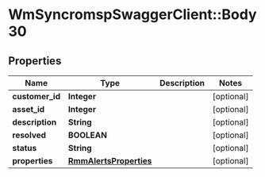 # WmSyncromspSwaggerClient::Body30

## Properties
Name | Type | Description | Notes
------------ | ------------- | ------------- | -------------
**customer_id** | **Integer** |  | [optional] 
**asset_id** | **Integer** |  | [optional] 
**description** | **String** |  | [optional] 
**resolved** | **BOOLEAN** |  | [optional] 
**status** | **String** |  | [optional] 
**properties** | [**RmmAlertsProperties**](RmmAlertsProperties.md) |  | [optional] 

